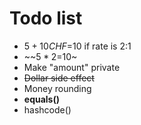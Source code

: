 # Todo list
- $5+10CHF=$10 if rate is 2:1
- ~~$5*2=$10~
- Make "amount" private
- ~~Dollar side effect~~
- Money rounding
- **equals()**
- hashcode()
